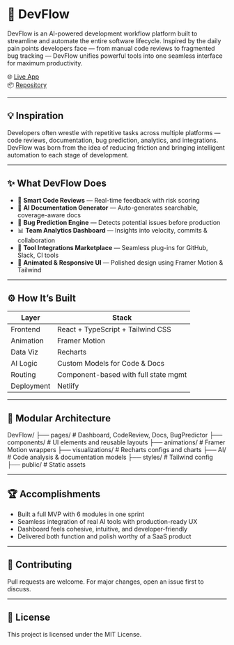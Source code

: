 # 🚀 DevFlow

DevFlow is an AI-powered development workflow platform built to streamline and automate the entire software lifecycle. Inspired by the daily pain points developers face — from manual code reviews to fragmented bug tracking — DevFlow unifies powerful tools into one seamless interface for maximum productivity.

🌐 [Live App](https://cheery-selkie-59ac31.netlify.app/)  
📦 [Repository](https://github.com/yashwanths814/DevFlow)

---

## 💡 Inspiration

Developers often wrestle with repetitive tasks across multiple platforms — code reviews, documentation, bug prediction, analytics, and integrations. DevFlow was born from the idea of reducing friction and bringing intelligent automation to each stage of development.

---

## ✨ What DevFlow Does

- 🧠 **Smart Code Reviews** — Real-time feedback with risk scoring
- 📄 **AI Documentation Generator** — Auto-generates searchable, coverage-aware docs
- 🐞 **Bug Prediction Engine** — Detects potential issues before production
- 📊 **Team Analytics Dashboard** — Insights into velocity, commits & collaboration
- 🛒 **Tool Integrations Marketplace** — Seamless plug-ins for GitHub, Slack, CI tools
- 🎨 **Animated & Responsive UI** — Polished design using Framer Motion & Tailwind

---

## ⚙️ How It’s Built

| Layer       | Stack                              |
|------------|-------------------------------------|
| Frontend   | React + TypeScript + Tailwind CSS   |
| Animation  | Framer Motion                       |
| Data Viz   | Recharts                            |
| AI Logic   | Custom Models for Code & Docs       |
| Routing    | Component-based with full state mgmt|
| Deployment | Netlify                             |

---

## 📁 Modular Architecture

DevFlow/ ├── pages/ # Dashboard, CodeReview, Docs, BugPredictor ├── components/ # UI elements and reusable layouts ├── animations/ # Framer Motion wrappers ├── visualizations/ # Recharts configs and charts ├── AI/ # Code analysis & documentation models ├── styles/ # Tailwind config ├── public/ # Static assets

---

## 🏆 Accomplishments

- Built a full MVP with 6 modules in one sprint
- Seamless integration of real AI tools with production-ready UX
- Dashboard feels cohesive, intuitive, and developer-friendly
- Delivered both function and polish worthy of a SaaS product

---

## 📣 Contributing

Pull requests are welcome. For major changes, open an issue first to discuss.

---

## 📄 License

This project is licensed under the MIT License.

